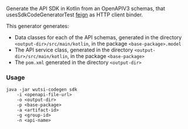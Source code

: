 Generate the API SDK in Kotlin from an OpenAPIV3 schemas, that usesSdkCodeGeneratorTest [feign](https://github.com/OpenFeign/feign) as HTTP client binder.

This generator generates:
- Data classes for each of the API schemas, generated in the directory `<output-dir>/src/main/kotlin`, in the package `<base-package>.model`
- The API service class, generated in the directory `<output-dir>/src/main/kotlin`, in the package `<base-package>`
- The `pom.xml` generated in the directory `<output-dir>`

### Usage
```
java -jar wutsi-codegen sdk
    -i <openapi-file-url>
    -o <output-dir>
    -p <base-package>
    -a <artifact-id>
    -g <group-id>
    -n <api-name>
```
